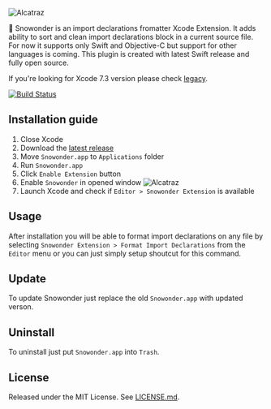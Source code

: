 ![Alcatraz](https://raw.githubusercontent.com/Karetski/Snowonder/master/Resources/ReadmeHeader.png)

🔮 Snowonder is an import declarations fromatter Xcode Extension. It adds ability to sort and clean import declarations block in a current source file. For now it supports only Swift and Objective-C but support for other languages is coming. This plugin is created with latest Swift release and fully open source. 

If you're looking for Xcode 7.3 version please check [legacy](https://github.com/Karetski/Snowonder/blob/legacy/README.md).

[![Build Status](https://travis-ci.org/Karetski/Snowonder.svg)](https://travis-ci.org/Karetski/Snowonder)

## Installation guide

1. Close Xcode
2. Download the [latest release](https://github.com/Karetski/Snowonder/releases)
3. Move `Snowonder.app` to `Applications` folder
4. Run `Snowonder.app`
5. Click `Enable Extension` button
6. Enable `Snowonder` in opened window
![Alcatraz](https://raw.githubusercontent.com/Karetski/Snowonder/master/Resources/SnowonderEnabled.jpg)
7. Launch Xcode and check if `Editor > Snowonder Extension` is available

## Usage

After installation you will be able to format import declarations on any file by selecting `Snowonder Extension > Format Import Declarations` from the `Editor` menu or you can just simply setup shoutcut for this command.

## Update

To update Snowonder just replace the old `Snowonder.app` with updated verson.

## Uninstall

To uninstall just put `Snowonder.app` into `Trash`.

## License

Released under the MIT License. See [LICENSE.md](https://github.com/Karetski/Snowonder/blob/master/LICENSE.md).
